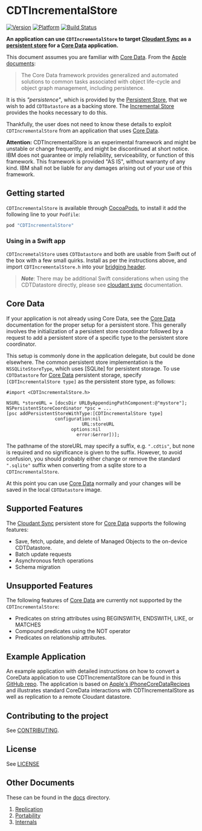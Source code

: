 # CDTIncrementalStore

[![Version](http://cocoapod-badges.herokuapp.com/v/CDTIncrementalStore/badge.png)](http://cocoadocs.org/docsets/CDTIncrementalStore)
[![Platform](http://cocoapod-badges.herokuapp.com/p/CDTIncrementalStore/badge.png)](http://cocoadocs.org/docsets/CDTIncrementalStore)
[![Build Status](https://travis-ci.org/jimix/CDTIncrementalStore.png?branch=master)](https://travis-ci.org/jimix/CDTIncremetalStore)

**An application can use `CDTIncrementalStore` to target
[Cloudant Sync] as a [persistent store] for a [Core Data] application.**

This document assumes you are familiar with [Core Data].
From the [Apple documents][core data]:
>  The Core Data framework provides generalized and automated
>  solutions to common tasks associated with object life-cycle and
>  object graph management, including persistence.

It is this *"persistence"*, which is provided by the
[Persistent Store], that we wish to add `CDTDatastore` as a backing
store. The [Incremental Store] provides the hooks necessary to do
this.

Thankfully, the user does not need to know these details to exploit
`CDTIncrementalStore` from an application that uses [Core Data].

**Attention:** CDTIncrementalStore is an experimental framework and might be unstable or change frequently, and might be discontinued at short notice.  IBM does not guarantee or imply reliability, serviceability, or function of this framework. This framework is provided "AS IS", without warranty of any kind. IBM shall not be liable for any damages arising out of your use of this framework.

## Getting started

`CDTIncrementalStore` is available through [CocoaPods], to install it
add the following line to your `Podfile`:

```ruby
pod "CDTIncrementalStore"
```

### Using in a Swift app

`CDTIncremetalStore` uses `CDTDatastore` and both are usable from
Swift out of the box with a few small quirks. Install as per the
instructions above, and import `CDTIncrementalStore.h` into your
[bridging header].

> ***Note***: There may be additional Swift considerations when using
> the CDTDatastore directly, please see [cloudant sync] documentation.

## Core Data

If your application is not already using Core Data, see the
[Core Data] documentation for the proper setup for a persistent store.
This generally involves the initialization of a persistent store
coordinator followed by a request to add a persistent store of a
specific type to the persistent store coordinator.

This setup is commonly done in the application delegate, but could be
done elsewhere.  The common persistent store implementation is the
`NSSQLiteStoreType`, which uses [SQLite] for persistent storage.  To use
`CDTDatastore` for [Core Data] persistent storage, specify
`[CDTIncrementalStore type]` as the persistent store type, as follows:

```objc
#import <CDTIncrementalStore.h>

NSURL *storeURL = [docsDir URLByAppendingPathComponent:@"mystore"];
NSPersistentStoreCoordinator *psc = ...
[psc addPersistentStoreWithType:[CDTIncrementalStore type]
                  configuration:nil
                            URL:storeURL
                        options:nil
                          error:&error])];
```

The pathname of the storeURL may specify a suffix, e.g. `".cdtis"`,
but none is required and no significance is given to the suffix.
However, to avoid confusion, you should probably either change or remove
the standard `".sqlite"` suffix when converting from a sqlite store to
a `CDTIncrementalStore`.

At this point you can use [Core Data] normally and your changes will
be saved in the local `CDTDatastore` image.


## Supported Features

The [Cloudant Sync] persistent store for [Core Data] supports the following features:

- Save, fetch, update, and delete of Managed Objects to the on-device CDTDatastore.
- Batch update requests
- Asynchronous fetch operations
- Schema migration

## Unsupported Features

The following features of [Core Data] are currently not supported by
the `CDTIncrementalStore`:

* Predicates on string attributes using BEGINSWITH, ENDSWITH, LIKE, or MATCHES
* Compound predicates using the NOT operator
* Predicates on relationship attributes.

## Example Application

An example application with detailed instructions on how to convert
a CoreData application to use CDTIncrementalStore can be found in this
[GitHub repo][gitrecipe].
The application is based on [Apple's iPhoneCoreDataRecipes][recipe] and
illustrates standard CoreData interactions with CDTIncrementalStore as
well as replication to a remote Cloudant datastore.

## Contributing to the project

See [CONTRIBUTING](CONTRIBUTING.md).

## License

See [LICENSE](LICENSE)

## Other Documents
These can be found in the [docs](docs) directory.

1. [Replication](docs/replication.md)
1. [Portability](docs/portability.md)
1. [Internals](docs/internals.md)

<!-- refs -->

[cloudant sync]: https://github.com/cloudant/CDTDatastore "Cloudant Sync iOS datastore library"

[cocoapods]: http://cocoapods.org "CocoaPods"

[bridging header]: https://developer.apple.com/library/ios/documentation/swift/conceptual/buildingcocoaapps/MixandMatch.html "Bridging Headers"

[core data]: https://developer.apple.com/library/mac/documentation/Cocoa/Conceptual/CoreData/cdProgrammingGuide.html "Introduction to Core Data Programming Guide"

[persistent store]: https://developer.apple.com/library/mac/documentation/Cocoa/Conceptual/CoreData/Articles/cdPersistentStores.html "Persistent Store Features"

[incremental store]: https://developer.apple.com/library/mac/documentation/DataManagement/Conceptual/IncrementalStorePG/Introduction/Introduction.html "About Incremental Stores"

[recipe]: https://developer.apple.com/library/ios/samplecode/iPhoneCoreDataRecipes/Introduction/Intro.html "iPhoneCoreDataRecipes"

[gitrecipe]: https://github.com/mkistler/CDTIS_iPhoneCoreDataRecipes "GitHub Repo of CDTIS_iPhoneCoreDataRecipes"


<!--  LocalWords:  CDTIncrementalStore Cloudant CDTDatastore Podfile
 -->
<!--  LocalWords:  CocoaPods CDTQueryResult SequenceType func SQLite
 -->
<!--  LocalWords:  NSFastGenerator NSSQLiteStoreType objc NSURL psc
 -->
<!--  LocalWords:  storeURL docsDir URLByAppendingPathComponent iOS
 -->
<!--  LocalWords:  mystore NSString myType addPersistentStoreWithType
 -->
<!--  LocalWords:  NSPersistentStoreCoordinator cloudant sqlite
 -->
<!--  LocalWords:  BEGINSWITH ENDSWITH iPhoneCoreDataRecipes
 -->
<!--  LocalWords:  gitrecipe datastore cocoapods
 -->
